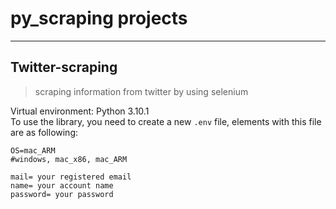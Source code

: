 # py_scraping projects
---
## Twitter-scraping
> scraping information from twitter by using selenium  

Virtual environment: Python 3.10.1  
To use the library, you need to create a new `.env` file, elements with this file are as following:
```
OS=mac_ARM
#windows, mac_x86, mac_ARM

mail= your registered email
name= your account name
password= your password
```